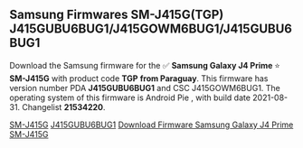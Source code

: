 <h2>Samsung Firmwares SM-J415G(TGP) J415GUBU6BUG1/J415GOWM6BUG1/J415GUBU6BUG1</h2>
Download the Samsung firmware for the ✅ <strong>Samsung Galaxy J4 Prime </strong> ⭐ <strong>SM-J415G</strong> with product code <strong>TGP</strong> <strong> from Paraguay</strong>. This firmware has version number PDA <strong>J415GUBU6BUG1</strong> and CSC J415GOWM6BUG1. The operating system of this firmware is Android Pie , with build date 2021-08-31. Changelist <strong>21534220</strong>.


[SM-J415G](https://samfirm.shop/samsung/model/SM-J415G)
[J415GUBU6BUG1](https://samfirm.shop/samsung/pda/J415GUBU6BUG1)
[Download Firmware Samsung Galaxy J4 Prime SM-J415G](https://samfirm.shop/samsung/firmware/451717)
